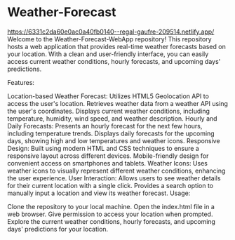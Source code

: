 # Weather-Forecast
https://6331c2da60e0ac0a40fb0140--regal-gaufre-209514.netlify.app/
Welcome to the Weather-Forecast-WebApp repository! This repository hosts a web application that provides real-time weather forecasts based on your location. With a clean and user-friendly interface, you can easily access current weather conditions, hourly forecasts, and upcoming days' predictions.

Features:

Location-based Weather Forecast:
Utilizes HTML5 Geolocation API to access the user's location.
Retrieves weather data from a weather API using the user's coordinates.
Displays current weather conditions, including temperature, humidity, wind speed, and weather description.
Hourly and Daily Forecasts:
Presents an hourly forecast for the next few hours, including temperature trends.
Displays daily forecasts for the upcoming days, showing high and low temperatures and weather icons.
Responsive Design:
Built using modern HTML and CSS techniques to ensure a responsive layout across different devices.
Mobile-friendly design for convenient access on smartphones and tablets.
Weather Icons:
Uses weather icons to visually represent different weather conditions, enhancing the user experience.
User Interaction:
Allows users to see weather details for their current location with a single click.
Provides a search option to manually input a location and view its weather forecast.
Usage:

Clone the repository to your local machine.
Open the index.html file in a web browser.
Give permission to access your location when prompted.
Explore the current weather conditions, hourly forecasts, and upcoming days' predictions for your location.
